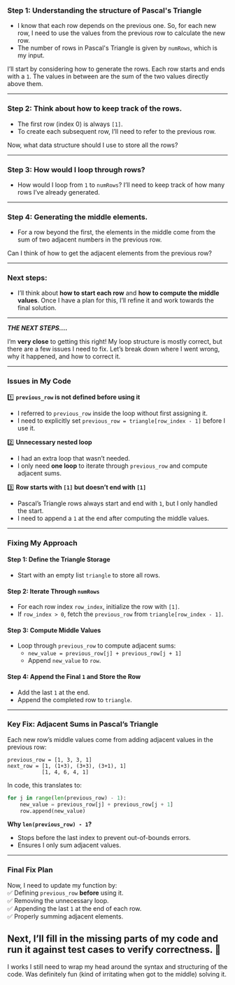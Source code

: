 ### Step 1: **Understanding the structure of Pascal's Triangle**
- I know that each row depends on the previous one. So, for each new row, I need to use the values from the previous row to calculate the new row.
- The number of rows in Pascal's Triangle is given by `numRows`, which is my input.
  
I’ll start by considering how to generate the rows. Each row starts and ends with a `1`. The values in between are the sum of the two values directly above them.

---

### Step 2: **Think about how to keep track of the rows.**
- The first row (index 0) is always `[1]`.
- To create each subsequent row, I’ll need to refer to the previous row.

Now, what data structure should I use to store all the rows?

---

### Step 3: **How would I loop through rows?**
- How would I loop from `1` to `numRows`? I’ll need to keep track of how many rows I’ve already generated.
  
---

### Step 4: **Generating the middle elements.**
- For a row beyond the first, the elements in the middle come from the sum of two adjacent numbers in the previous row.
  
Can I think of how to get the adjacent elements from the previous row?

---

### Next steps:
- I’ll think about **how to start each row** and **how to compute the middle values**. Once I have a plan for this, I’ll refine it and work towards the final solution.

---
**_THE NEXT STEPS...._**

I’m **very close** to getting this right! My loop structure is mostly correct, but there are a few issues I need to fix. Let’s break down where I went wrong, why it happened, and how to correct it.

---

### **Issues in My Code**
1️⃣ **`previous_row` is not defined before using it**  
   - I referred to `previous_row` inside the loop without first assigning it.  
   - I need to explicitly set `previous_row = triangle[row_index - 1]` before I use it.

2️⃣ **Unnecessary nested loop**  
   - I had an extra loop that wasn’t needed.  
   - I only need **one loop** to iterate through `previous_row` and compute adjacent sums.

3️⃣ **Row starts with `[1]` but doesn’t end with `[1]`**  
   - Pascal’s Triangle rows always start and end with `1`, but I only handled the start.  
   - I need to append a `1` at the end after computing the middle values.

---

### **Fixing My Approach**  
#### **Step 1: Define the Triangle Storage**  
- Start with an empty list `triangle` to store all rows.  

#### **Step 2: Iterate Through `numRows`**  
- For each row index `row_index`, initialize the row with `[1]`.  
- If `row_index > 0`, fetch the `previous_row` from `triangle[row_index - 1]`.  

#### **Step 3: Compute Middle Values**  
- Loop through `previous_row` to compute adjacent sums:  
  - `new_value = previous_row[j] + previous_row[j + 1]`  
  - Append `new_value` to `row`.  

#### **Step 4: Append the Final `1` and Store the Row**  
- Add the last `1` at the end.  
- Append the completed row to `triangle`.  

---

### **Key Fix: Adjacent Sums in Pascal’s Triangle**
Each new row’s middle values come from adding adjacent values in the previous row:  

```
previous_row = [1, 3, 3, 1]
next_row = [1, (1+3), (3+3), (3+1), 1]
           [1, 4, 6, 4, 1]
```
  
In code, this translates to:
```python
for j in range(len(previous_row) - 1):
    new_value = previous_row[j] + previous_row[j + 1]
    row.append(new_value)
```
**Why `len(previous_row) - 1`?**  
- Stops before the last index to prevent out-of-bounds errors.  
- Ensures I only sum adjacent values.  

---

### **Final Fix Plan**
Now, I need to update my function by:  
✅ Defining `previous_row` **before** using it.  
✅ Removing the unnecessary loop.  
✅ Appending the last `1` at the end of each row.  
✅ Properly summing adjacent elements.  

Next, I’ll fill in the missing parts of my code and run it against test cases to verify correctness. 🚀
---
I works I still need to wrap my head around the syntax and structuring of the code.
Was definitely fun (kind of irritating when got to the middle) solving it.
